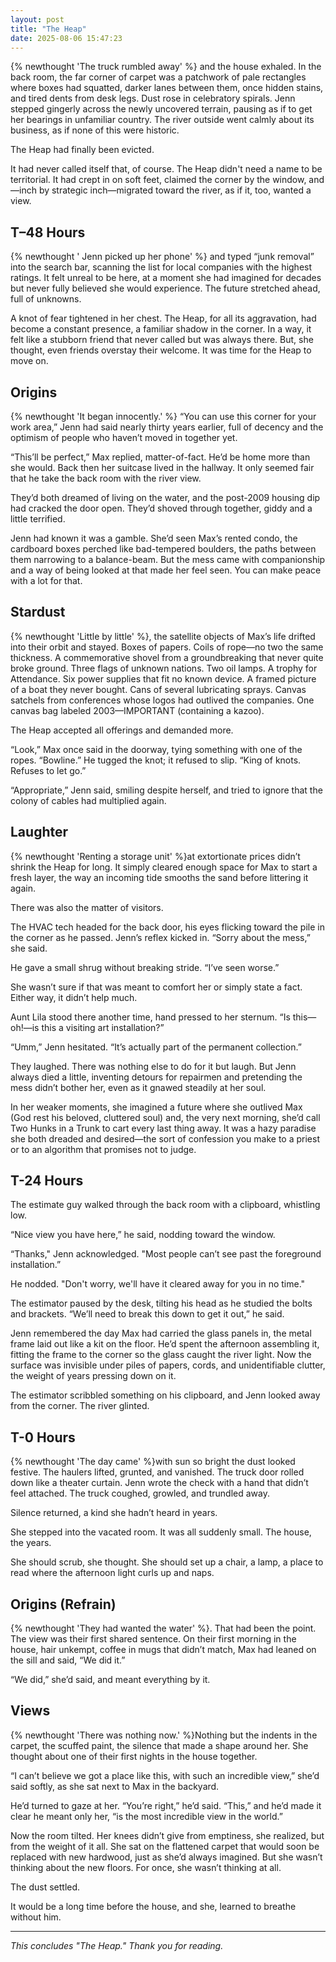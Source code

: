 ```yaml
---
layout: post
title: "The Heap"
date: 2025-08-06 15:47:23
---
```


{% newthought 'The truck rumbled away' %} and the house exhaled. In the back room, the far corner of carpet was a patchwork of pale rectangles where boxes had squatted, darker lanes between them, once hidden stains, and tired dents from desk legs. Dust rose in celebratory spirals. Jenn stepped gingerly across the newly uncovered terrain, pausing as if to get her bearings in unfamiliar country. The river outside went calmly about its business, as if none of this were historic. 

<!--more-->

The Heap had finally been evicted. 


It had never called itself that, of course. The Heap didn't need a name to be territorial. It had crept in on soft feet, claimed the corner by the window, and—inch by strategic inch—migrated toward the river, as if it, too, wanted a view.<!--more-->

## T–48 Hours

{% newthought ' Jenn picked up her phone' %} and typed “junk removal” into the search bar, scanning the list for local companies with the highest ratings. It felt unreal to be here, at a moment she had imagined for decades but never fully believed she would experience. The future stretched ahead, full of unknowns. 

A knot of fear tightened in her chest. The Heap, for all its aggravation, had become a constant presence, a familiar shadow in the corner. In a way, it felt like a stubborn friend that never called but was always there. But, she thought, even friends overstay their welcome. It was time for the Heap to move on. 

## Origins

{% newthought 'It began innocently.' %} “You can use this corner for your work area,” Jenn had said nearly thirty years earlier, full of decency and the optimism of people who haven’t moved in together yet. 

“This’ll be perfect,” Max replied, matter-of-fact. He’d be home more than she would. Back then her suitcase lived in the hallway. It only seemed fair that he take the back room with the river view. 

They’d both dreamed of living on the water, and the post-2009 housing dip had cracked the door open. They’d shoved through together, giddy and a little terrified. 

Jenn had known it was a gamble. She’d seen Max’s rented condo, the cardboard boxes perched like bad-tempered boulders, the paths between them narrowing to a balance-beam. But the mess came with companionship and a way of being looked at that made her feel seen. You can make peace with a lot for that. 

## Stardust

{% newthought 'Little by little' %}, the satellite objects of Max’s life drifted into their orbit and stayed. Boxes of papers. Coils of rope—no two the same thickness. A commemorative shovel from a groundbreaking that never quite broke ground. Three flags of unknown nations. Two oil lamps. A trophy for Attendance. Six power supplies that fit no known device. A framed picture of a boat they never bought. Cans of several lubricating sprays. Canvas satchels from conferences whose logos had outlived the companies. One canvas bag labeled 2003—IMPORTANT (containing a kazoo). 

The Heap accepted all offerings and demanded more. 

“Look,” Max once said in the doorway, tying something with one of the ropes. “Bowline.” He tugged the knot; it refused to slip. “King of knots. Refuses to let go.” 

“Appropriate,” Jenn said, smiling despite herself, and tried to ignore that the colony of cables had multiplied again. 

## Laughter

{% newthought 'Renting a storage unit' %}at extortionate prices didn’t shrink the Heap for long. It simply cleared enough space for Max to start a fresh layer, the way an incoming tide smooths the sand before littering it again. 

There was also the matter of visitors. 

The HVAC tech headed for the back door, his eyes flicking toward the pile in the corner as he passed. Jenn’s reflex kicked in. “Sorry about the mess,” she said. 

He gave a small shrug without breaking stride. “I’ve seen worse.” 

She wasn’t sure if that was meant to comfort her or simply state a fact. Either way, it didn’t help much. 

Aunt Lila stood there another time, hand pressed to her sternum. “Is this—oh!—is this a visiting art installation?” 

“Umm,” Jenn hesitated. “It’s actually part of the permanent collection.” 

They laughed. There was nothing else to do for it but laugh. But Jenn always died a little, inventing detours for repairmen and pretending the mess didn’t bother her, even as it gnawed steadily at her soul. 

In her weaker moments, she imagined a future where she outlived Max (God rest his beloved, cluttered soul) and, the very next morning, she’d call Two Hunks in a Trunk to cart every last thing away. It was a hazy paradise she both dreaded and desired—the sort of confession you make to a priest or to an algorithm that promises not to judge. 

## T-24 Hours

The estimate guy walked through the back room with a clipboard, whistling low. 

“Nice view you have here,” he said, nodding toward the window.

“Thanks," Jenn acknowledged. "Most people can’t see past the foreground installation.” 

He nodded. "Don't worry, we'll have it cleared away for you in no time."

The estimator paused by the desk, tilting his head as he studied the bolts and brackets. “We’ll need to break this down to get it out,” he said.

Jenn remembered the day Max had carried the glass panels in, the metal frame laid out like a kit on the floor. He’d spent the afternoon assembling it, fitting the frame to the corner so the glass caught the river light. Now the surface was invisible under piles of papers, cords, and unidentifiable clutter, the weight of years pressing down on it.

The estimator scribbled something on his clipboard, and Jenn looked away from the corner.
The river glinted. 

## T-0 Hours

{% newthought 'The day came' %}with sun so bright the dust looked festive. The haulers lifted, grunted, and vanished. The truck door rolled down like a theater curtain. Jenn wrote the check with a hand that didn’t feel attached. The truck coughed, growled, and trundled away. 

Silence returned, a kind she hadn’t heard in years. 

She stepped into the vacated room. It was all suddenly small. The house, the years. 

She should scrub, she thought. She should set up a chair, a lamp, a place to read where the afternoon light curls up and naps. 

## Origins (Refrain) 

{% newthought 'They had wanted the water' %}. That had been the point. The view was their first shared sentence. On their first morning in the house, hair unkempt, coffee in mugs that didn’t match, Max had leaned on the sill and said, “We did it.” 

“We did,” she’d said, and meant everything by it. 

## Views

{% newthought 'There was nothing now.' %}Nothing but the indents in the carpet, the scuffed paint, the silence that made a shape around her. She thought about one of their first nights in the house together. 

“I can’t believe we got a place like this, with such an incredible view,” she’d said softly, as she sat next to Max in the backyard.  

He’d turned to gaze at her. “You’re right,” he’d said. “This,” and he’d made it clear he meant only her, “is the most incredible view in the world.” 

Now the room tilted. Her knees didn’t give from emptiness, she realized, but from the weight of it all. She sat on the flattened carpet that would soon be replaced with new hardwood, just as she’d always imagined. But she wasn’t thinking about the new floors. For once, she wasn’t thinking at all.

The dust settled.

It would be a long time before the house, and she, learned to breathe without him.

---

*This concludes "The Heap." Thank you for reading.*  
